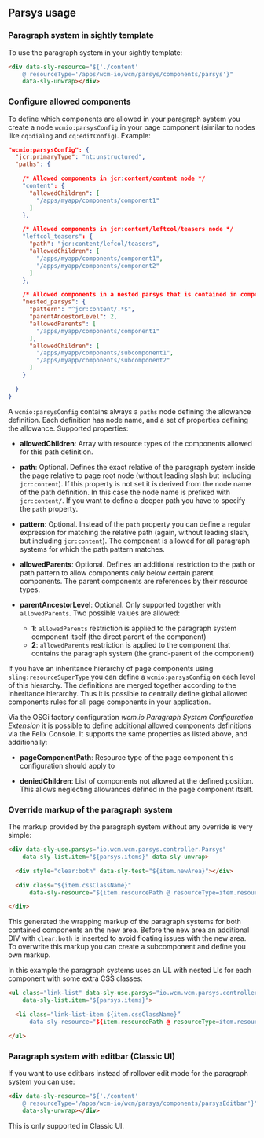 ## Parsys usage

### Paragraph system in sightly template

To use the paragraph system in your sightly template:

```html
<div data-sly-resource="${'./content'
    @ resourceType='/apps/wcm-io/wcm/parsys/components/parsys'}"
    data-sly-unwrap></div>
```


### Configure allowed components

To define which components are allowed in your paragraph system you create a node `wcmio:parsysConfig` in your page component (similar to nodes like `cq:dialog` and `cq:editConfig`). Example:

```json
"wcmio:parsysConfig": {
  "jcr:primaryType": "nt:unstructured",
  "paths": {

    /* Allowed components in jcr:content/content node */
    "content": {
      "allowedChildren": [
        "/apps/myapp/components/component1"
      ]
    },

    /* Allowed components in jcr:content/leftcol/teasers node */
    "leftcol_teasers": {
      "path": "jcr:content/lefcol/teasers",
      "allowedChildren": [
        "/apps/myapp/components/component1",
        "/apps/myapp/components/component2"
      ]
    },

    /* Allowed components in a nested parsys that is contained in component1 */
    "nested_parsys": {
      "pattern": "^jcr:content/.*$",
      "parentAncestorLevel": 2,
      "allowedParents": [
        "/apps/myapp/components/component1"
      ],
      "allowedChildren": [
        "/apps/myapp/components/subcomponent1",
        "/apps/myapp/components/subcomponent2"
      ]
    }

  }
}
```

A `wcmio:parsysConfig` contains always a `paths` node defining the allowance definition. Each definition has node name, and a set of properties defining the allowance. Supported properties:

* **allowedChildren**: Array with resource types of the components allowed for this path definition.

* **path**: Optional. Defines the exact relative of the paragraph system inside the page relative to page root node (without leading slash but including `jcr:content`). If this property is not set it is derived from the node name of the path definition. In this case the node name is prefixed with `jcr:content/`. If you want to define a deeper path you have to specify the `path` property.

* **pattern**: Optional. Instead of the `path` property you can define a regular expression for matching the relative path (again, without leading slash, but including `jcr:content`). The component is allowed for all paragraph systems for which the path pattern matches.

* **allowedParents**: Optional. Defines an additional restriction to the path or path pattern to allow components only below certain parent components. The parent components are references by their resource types.

* **parentAncestorLevel**: Optional. Only supported together with `allowedParents`. Two possible values are allowed:
    * **1**: `allowedParents` restriction is applied to the paragraph system component itself (the direct parent of the component)
    * **2**: `allowedParents` restriction is applied to the component that contains the paragraph system (the grand-parent of the component)

If you have an inheritance hierarchy of page components using `sling:resourceSuperType` you can define a `wcmio:parsysConfig` on each level of this hierarchy. The definitions are merged together according to the inheritance hierarchy. Thus it is possible to centrally define global allowed components rules for all page components in your application.

Via the OSGi factory configuration _wcm.io Paragraph System Configuration Extension_ it is possible to define additional allowed components definitions via the Felix Console. It supports the same properties as listed above, and additionally:

* **pageComponentPath**: Resource type of the page component this configuration should apply to

* **deniedChildren**: List of components not allowed at the defined position. This allows neglecting allowances defined in the page component itself.


### Override markup of the paragraph system

The markup provided by the paragraph system without any override is very simple:

```html
<div data-sly-use.parsys="io.wcm.wcm.parsys.controller.Parsys"
    data-sly-list.item="${parsys.items}" data-sly-unwrap>

  <div style="clear:both" data-sly-test="${item.newArea}"></div>

  <div class="${item.cssClassName}"
      data-sly-resource="${item.resourcePath @ resourceType=item.resourceType}"></div>

</div>
```

This generated the wrapping markup of the paragraph systems for both contained components an the new area. Before the new area an additional DIV with `clear:both` is inserted to avoid floating issues with the new area. To overwrite this markup you can create a subcomponent and define you own markup.

In this example the paragraph systems uses an UL with nested LIs for each component with some extra CSS classes:

```html
<ul class="link-list" data-sly-use.parsys="io.wcm.wcm.parsys.controller.Parsys"
    data-sly-list.item="${parsys.items}">

  <li class="link-list-item ${item.cssClassName}“
      data-sly-resource="${item.resourcePath @ resourceType=item.resourceType}"></li>

</ul>
```


### Paragraph system with editbar (Classic UI)

If you want to use editbars instead of rollover edit mode for the paragraph system you can use:

```html
<div data-sly-resource="${'./content'
    @ resourceType='/apps/wcm-io/wcm/parsys/components/parsysEditbar'}"
    data-sly-unwrap></div>
```

This is only supported in Classic UI.
